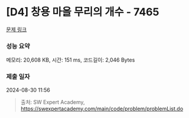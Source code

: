# [D4] 창용 마을 무리의 개수 - 7465 

[문제 링크](https://swexpertacademy.com/main/code/problem/problemDetail.do?contestProbId=AWngfZVa9XwDFAQU) 

### 성능 요약

메모리: 20,608 KB, 시간: 151 ms, 코드길이: 2,046 Bytes

### 제출 일자

2024-08-30 11:56



> 출처: SW Expert Academy, https://swexpertacademy.com/main/code/problem/problemList.do